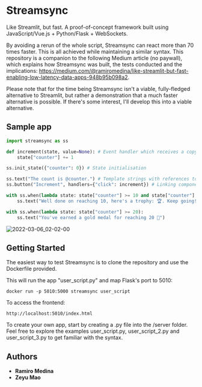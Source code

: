 # Streamsync

Like Streamlit, but fast. A proof-of-concept framework built using JavaScript/Vue.js + Python/Flask + WebSockets.

By avoiding a rerun of the whole script, Streamsync can react more than 70 times faster. This is all achieved while maintaining a similar syntax. This repository is a companion to the following Medium article (no paywall), which explains how Streamsync was built, the tests conducted and the implications: https://medium.com/@ramiromedina/like-streamlit-but-fast-enabling-low-latency-data-apps-948b95b098a2.

Please note that for the time being Streamsync isn't a viable, fully-fledged alternative to Streamlit, but rather a demonstration that a much faster alternative is possible. If there's some interest, I'll develop this into a viable alternative.

## Sample app

```python
import streamsync as ss

def increment(state, value=None): # Event handler which receives a copy of session state as an argument
    state["counter"] += 1

ss.init_state({"counter": 0}) # State initialisation

ss.text("The count is @counter.") # Template strings with references to state values
ss.button("Increment", handlers={"click": increment}) # Linking components to event handlers

with ss.when(lambda state: state["counter"] >= 10 and state["counter"] < 20): # Conditional rendering
    ss.text("Well done on reaching 10, here's a trophy: 🏆. Keep going!")

with ss.when(lambda state: state["counter"] >= 20):
    ss.text("You've earned a gold medal for reaching 20 🥇")
```

![2022-03-06_02-02-00](https://user-images.githubusercontent.com/64783088/157095031-a2cf242f-7b5d-438f-bd80-3e0c15e24bec.gif)


## Getting Started

The easiest way to test Streamsync is to clone the repository and use the Dockerfile provided.

This will run the app "user_script.py" and map Flask's port to 5010:

```
docker run -p 5010:5000 streamsync user_script
```

To access the frontend:

```
http://localhost:5010/index.html
```

To create your own app, start by creating a .py file into the /server folder. Feel free to explore the examples user_script.py, user_script_2.py and user_script_3.py to get familiar with the syntax.

## Authors

* **Ramiro Medina**
* **Zeyu Mao**

